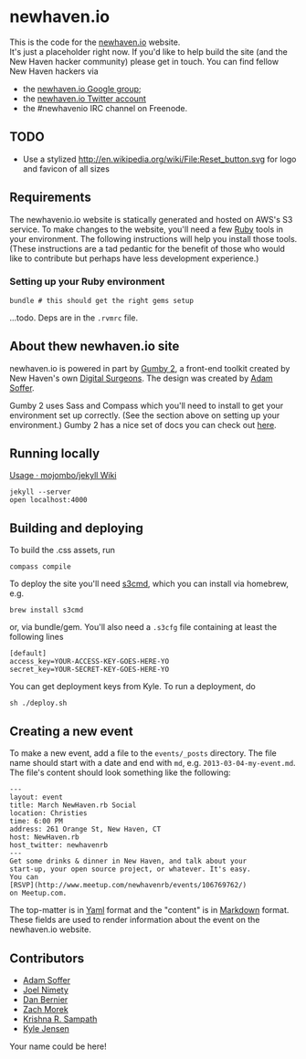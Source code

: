 newhaven.io
===========

This is the code for the [newhaven.io](http://www.newhaven.io) website.  
It's just a placeholder right now. If you'd like to help build the
site (and the New Haven hacker community) please get in touch.  You can
find fellow New Haven hackers via

* the [newhaven.io Google group](https://groups.google.com/forum/?fromgroups#!forum/newhavenio);
* the [newhaven.io Twitter account](http://twitter.com/newhavenio)
* the #newhavenio IRC channel on Freenode.

## TODO

* Use a stylized http://en.wikipedia.org/wiki/File:Reset_button.svg for logo and favicon of all sizes

## Requirements

The newhavenio.io website is statically generated and hosted on AWS's S3
service.  To make changes to the website, you'll need a few
[Ruby](http://www.ruby-lang.org/) tools in your environment.  The following
instructions will help you install those tools.  (These instructions are
a tad pedantic for the benefit of those who would like to contribute
but perhaps have less development experience.)

### Setting up your Ruby environment

    bundle # this should get the right gems setup
...todo.  Deps are in the `.rvmrc` file.

## About thew newhaven.io site

newhaven.io is powered in part by [Gumby 2](http://gumbyframework.com/), a
front-end toolkit created by New Haven's own
[Digital Surgeons](http://www.digitalsurgeons.com/).  The design
was created by [Adam Soffer](http://github.com/ads1018).

Gumby 2 uses Sass and Compass which you'll need to install to get your environment
set up correctly.  (See the section above on setting up your environment.)
Gumby 2 has a nice set of docs you can check out [here](http://gumbyframework.com/docs/sass/).

## Running locally

[Usage · mojombo/jekyll Wiki](https://github.com/mojombo/jekyll/wiki/usage#running-jekyll)

    jekyll --server
    open localhost:4000

## Building and deploying

To build the .css assets, run

    compass compile

To deploy the site you'll need [s3cmd](http://s3tools.org/s3cmd), which you can install
via homebrew, e.g.

    brew install s3cmd

or, via bundle/gem.  You'll also need a `.s3cfg` file containing at least
the following lines

    [default]
    access_key=YOUR-ACCESS-KEY-GOES-HERE-YO
    secret_key=YOUR-SECRET-KEY-GOES-HERE-YO

You can get deployment keys from Kyle.  To run a deployment, do 

    sh ./deploy.sh

## Creating a new event

To make a new event, add a file to the `events/_posts` directory.
The file name should start with a date and end with `md`,
e.g. `2013-03-04-my-event.md`.  The file's content should look
something like the following:

    ---
    layout: event
    title: March NewHaven.rb Social
    location: Christies
    time: 6:00 PM
    address: 261 Orange St, New Haven, CT
    host: NewHaven.rb
    host_twitter: newhavenrb
    ---
    Get some drinks & dinner in New Haven, and talk about your
    start-up, your open source project, or whatever. It's easy.
    You can
    [RSVP](http://www.meetup.com/newhavenrb/events/106769762/)
    on Meetup.com.

The top-matter is in [Yaml](http://www.yaml.org/) format and the
"content" is in [Markdown](http://daringfireball.net/projects/markdown/)
format.  These fields are used to render information about the event
on the newhaven.io website.

## Contributors

* [Adam Soffer](http://github.com/ads1018)
* [Joel Nimety](https://github.com/jnimety)
* [Dan Bernier](https://github.com/danbernier)
* [Zach Morek](https://github.com/ZachBeta)
* [Krishna R. Sampath](https://github.com/KrishnaRSampath)
* [Kyle Jensen](http://github.com/kljensen)

Your name could be here!  
